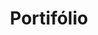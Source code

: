 ---
title: Portifólio
layout: collection
permalink: /portifolio/
collection: portifolio
entries_layout: grid
classes: wide
---